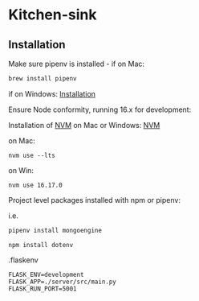 # Kitchen-sink

## Installation

Make sure pipenv is installed - if on Mac:

```bash
brew install pipenv
```
if on Windows:
[Installation](https://www.pythontutorial.net/python-basics/install-pipenv-windows/)

Ensure Node conformity, running 16.x for development:

Installation of [NVM](https://tecadmin.net/install-nvm-macos-with-homebrew/) on Mac
or Windows: [NVM](https://dev.to/skaytech/how-to-install-node-version-manager-nvm-for-windows-10-4nbi)

on Mac:
```node
nvm use --lts
```

on Win:
```node
nvm use 16.17.0
```

Project level packages installed with npm or pipenv:

i.e.
```python
pipenv install mongoengine
```
```node
npm install dotenv
```

.flaskenv
```node
FLASK_ENV=development
FLASK_APP=./server/src/main.py
FLASK_RUN_PORT=5001
```
